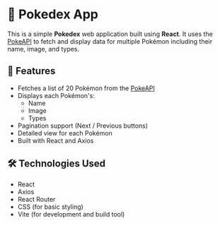 # 🧿 Pokedex App

This is a simple **Pokedex** web application built using **React**. It uses the [PokeAPI](https://pokeapi.co/) to fetch and display data for multiple Pokémon including their name, image, and types.

## 🚀 Features

- Fetches a list of 20 Pokémon from the [PokeAPI](https://pokeapi.co/)
- Displays each Pokémon's:
  - Name
  - Image
  - Types
- Pagination support (Next / Previous buttons)
- Detailed view for each Pokémon
- Built with React and Axios

## 🛠️ Technologies Used

- React
- Axios
- React Router
- CSS (for basic styling)
- Vite (for development and build tool)

